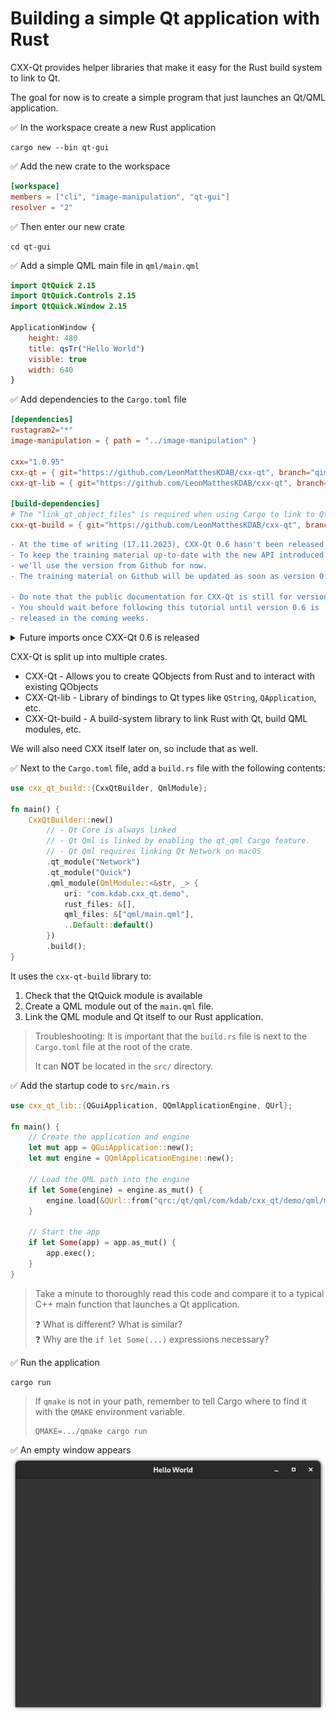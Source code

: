 # Building a simple Qt application with Rust

CXX-Qt provides helper libraries that make it easy for the Rust build system to link to Qt.

The goal for now is to create a simple program that just launches an Qt/QML application.

✅ In the workspace create a new Rust application
```console
cargo new --bin qt-gui
```

✅ Add the new crate to the workspace
```toml
[workspace]
members = ["cli", "image-manipulation", "qt-gui"]
resolver = "2"
```

✅ Then enter our new crate
```console
cd qt-gui
```

✅ Add a simple QML main file in `qml/main.qml`
```qml
import QtQuick 2.15
import QtQuick.Controls 2.15
import QtQuick.Window 2.15

ApplicationWindow {
    height: 480
    title: qsTr("Hello World")
    visible: true
    width: 640
}
```

✅ Add dependencies to the `Cargo.toml` file
```toml
[dependencies]
rustagram2="*"
image-manipulation = { path = "../image-manipulation" }

cxx="1.0.95"
cxx-qt = { git="https://github.com/LeonMatthesKDAB/cxx-qt", branch="qimage" }
cxx-qt-lib = { git="https://github.com/LeonMatthesKDAB/cxx-qt", branch="qimage" }

[build-dependencies]
# The "link_qt_object_files" is required when using Cargo to link to Qt statically.
cxx-qt-build = { git="https://github.com/LeonMatthesKDAB/cxx-qt", branch="qimage", features = [ "qt_qml", "link_qt_object_files" ] } 
```

```diff
- At the time of writing (17.11.2023), CXX-Qt 0.6 hasn't been released yet.
- To keep the training material up-to-date with the new API introduced in version 0.6,
- we'll use the version from Github for now.
- The training material on Github will be updated as soon as version 0.6 is released!

- Do note that the public documentation for CXX-Qt is still for version 0.5.
- You should wait before following this tutorial until version 0.6 is
- released in the coming weeks.
```

<details>
<summary> Future imports once CXX-Qt 0.6 is released </summary>

```toml
[dependencies]
rustagram2="*"
image-manipulation = { path = "../image-manipulation" }

cxx="1.0.95"
cxx-qt="0.6"
cxx-qt-lib="0.6"

[build-dependencies]
# The "link_qt_object_files" is required when using Cargo to link to Qt statically.
cxx-qt-build = { version="0.6", features = [ "qt_qml", "link_qt_object_files" ] } 
```
</details>

CXX-Qt is split up into multiple crates.
* CXX-Qt - Allows you to create QObjects from Rust and to interact with existing QObjects
* CXX-Qt-lib - Library of bindings to Qt types like `QString`, `QApplication`, etc.
* CXX-Qt-build - A build-system library to link Rust with Qt, build QML modules, etc.

We will also need CXX itself later on, so include that as well.

✅ Next to the `Cargo.toml` file, add a `build.rs` file with the following contents:
```rust
use cxx_qt_build::{CxxQtBuilder, QmlModule};

fn main() {
    CxxQtBuilder::new()
        // - Qt Core is always linked
        // - Qt Qml is linked by enabling the qt_qml Cargo feature.
        // - Qt Qml requires linking Qt Network on macOS
        .qt_module("Network")
        .qt_module("Quick")
        .qml_module(QmlModule::<&str, _> {
            uri: "com.kdab.cxx_qt.demo",
            rust_files: &[],
            qml_files: &["qml/main.qml"],
            ..Default::default()
        })
        .build();
}
```


It uses the `cxx-qt-build` library to:
1. Check that the QtQuick module is available
2. Create a QML module out of the `main.qml` file.
3. Link the QML module and Qt itself to our Rust application.

> Troubleshooting: It is important that the `build.rs` file is
> next to the `Cargo.toml` file at the root of the crate.
>
> It can **NOT** be located in the `src/` directory.

✅ Add the startup code to `src/main.rs`
```rust
use cxx_qt_lib::{QGuiApplication, QQmlApplicationEngine, QUrl};

fn main() {
    // Create the application and engine
    let mut app = QGuiApplication::new();
    let mut engine = QQmlApplicationEngine::new();

    // Load the QML path into the engine
    if let Some(engine) = engine.as_mut() {
        engine.load(&QUrl::from("qrc:/qt/qml/com/kdab/cxx_qt/demo/qml/main.qml"));
    }

    // Start the app
    if let Some(app) = app.as_mut() {
        app.exec();
    }
}
```
> Take a minute to thoroughly read this code and compare it to a typical C++ main
> function that launches a Qt application.
>
> ❓ What is different? What is similar?\
> ❓ Why are the `if let Some(...)` expressions necessary?

✅ Run the application
```console
cargo run
```

> If `qmake` is not in your path, remember to tell Cargo where to find it
> with the `QMAKE` environment variable.
> ```console
> QMAKE=.../qmake cargo run
> ```

✅ An empty window appears
![An empty window with the title "Hello World"](./qt-gui-empty-window.png)
